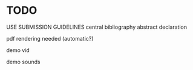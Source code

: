 # TODO

USE SUBMISSION GUIDELINES
    central bibliography
    abstract
    declaration

pdf rendering needed (automatic?)

demo vid

demo sounds
